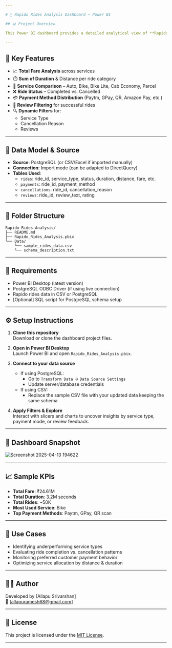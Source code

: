 ```yaml
---

# 🛵 Rapido Rides Analysis Dashboard – Power BI

## 📊 Project Overview

This Power BI dashboard provides a detailed analytical view of **Rapido rides data**, covering metrics such as total fare, duration, distance, service usage, cancellation trends, payment methods, and user reviews. The goal is to understand ride patterns, performance by service type, and customer behavior insights to support operational decisions.

---
```


## 🚀 Key Features

- 📈 **Total Fare Analysis** across services
- ⏱️ **Sum of Duration** & Distance per ride category
- 🚕 **Service Comparison** – Auto, Bike, Bike Lite, Cab Economy, Parcel
- ❌ **Ride Status** – Completed vs. Cancelled
- 💳 **Payment Method Distribution** (Paytm, GPay, QR, Amazon Pay, etc.)
- 💬 **Review Filtering** for successful rides
- 🔍 **Dynamic Filters** for:
  - Service Type
  - Cancellation Reason
  - Reviews

---

## 🧬 Data Model & Source

- **Source**: PostgreSQL (or CSV/Excel if imported manually)
- **Connection**: Import mode (can be adapted to DirectQuery)
- **Tables Used**:
  - `rides`: ride_id, service_type, status, duration, distance, fare, etc.
  - `payments`: ride_id, payment_method
  - `cancellations`: ride_id, cancellation_reason
  - `reviews`: ride_id, review_text, rating

---

## 📂 Folder Structure

```
Rapido-Rides-Analysis/
├── README.md
├── Rapido_Rides_Analysis.pbix
└── Data/
    └── sample_rides_data.csv
    └── schema_description.txt
```

---

## 🧱 Requirements

- Power BI Desktop (latest version)
- PostgreSQL ODBC Driver (if using live connection)
- Rapido rides data in CSV or PostgreSQL
- [Optional] SQL script for PostgreSQL schema setup

---

## ⚙️ Setup Instructions

1. **Clone this repository**  
   Download or clone the dashboard project files.

2. **Open in Power BI Desktop**  
   Launch Power BI and open `Rapido_Rides_Analysis.pbix`.

3. **Connect to your data source**  
   - If using PostgreSQL:
     - Go to `Transform Data` → `Data Source Settings`
     - Update server/database credentials
   - If using CSV:
     - Replace the sample CSV file with your updated data keeping the same schema

4. **Apply Filters & Explore**  
   Interact with slicers and charts to uncover insights by service type, payment mode, or review feedback.

---

## 📸 Dashboard Snapshot

![Screenshot 2025-04-13 194622](https://github.com/user-attachments/assets/5128dfd5-5f65-419e-af6c-74319c0a5dc3)


---

## 📈 Sample KPIs

- **Total Fare**: ₹24.61M
- **Total Duration**: 3.2M seconds
- **Total Rides**: ~50K
- **Most Used Service**: Bike
- **Top Payment Methods**: Paytm, GPay, QR scan

---

## 📌 Use Cases

- Identifying underperforming service types
- Evaluating ride completion vs. cancellation patterns
- Monitoring preferred customer payment behavior
- Optimizing service allocation by distance & duration

---

## 👨‍💻 Author

Developed by [Allapu Srivarshan]  
📧 [allapuramesh68@gmail.com]

---

## 📜 License

This project is licensed under the [MIT License](LICENSE).

---
